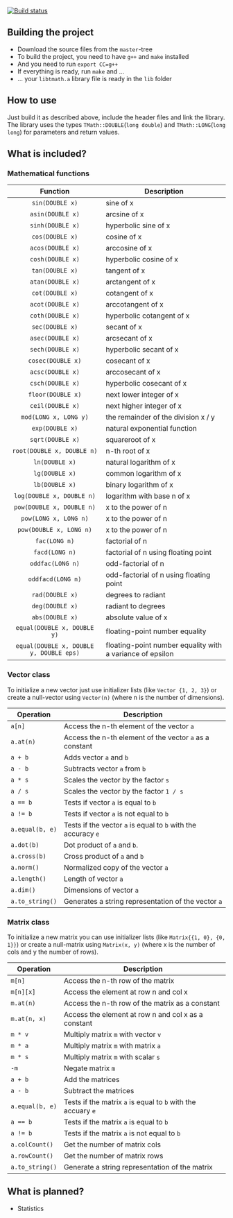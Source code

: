 [![Build status](https://travis-ci.org/lnsp/tmath.svg?branch=stable)](https://travis-ci.org/lnsp/tmath)

## Building the project
- Download the source files from the `master`-tree
- To build the project, you need to have `g++` and `make` installed
- And you need to run `export CC=g++`
- If everything is ready, run `make` and ...
- ... your `libtmath.a` library file is ready in the `lib` folder

## How to use
Just build it as described above, include the header files and link the library. The library uses the types `TMath::DOUBLE`(`long double`) and `TMath::LONG`(`long long`) for parameters and return values.

## What is included?
### Mathematical functions

Function                                | Description
:-------------------------------------: | ---------------------------------------------------------
`sin(DOUBLE x)`                         | sine of x
`asin(DOUBLE x)`                        | arcsine of x
`sinh(DOUBLE x)`                        | hyperbolic sine of x
`cos(DOUBLE x)`                         | cosine of x
`acos(DOUBLE x)`                        | arccosine of x
`cosh(DOUBLE x)`                        | hyperbolic cosine of x
`tan(DOUBLE x)`                         | tangent of x
`atan(DOUBLE x)`                        | arctangent of x
`cot(DOUBLE x)`                         | cotangent of x
`acot(DOUBLE x)`                        | arccotangent of x
`coth(DOUBLE x)`                        | hyperbolic cotangent of x
`sec(DOUBLE x)`                         | secant of x
`asec(DOUBLE x)`                        | arcsecant of x
`sech(DOUBLE x)`                        | hyperbolic secant of x
`cosec(DOUBLE x)`                       | cosecant of x
`acsc(DOUBLE x)`                        | arccosecant of x
`csch(DOUBLE x)`                        | hyperbolic cosecant of x
`floor(DOUBLE x)`                       | next lower integer of x
`ceil(DOUBLE x)`                        | next higher integer of x
`mod(LONG x, LONG y)`                   | the remainder of the division x / y
`exp(DOUBLE x)`                         | natural exponential function
`sqrt(DOUBLE x)`                        | squareroot of x
`root(DOUBLE x, DOUBLE n)`              | n-th root of x
`ln(DOUBLE x)`                          | natural logarithm of x
`lg(DOUBLE x)`                          | common logarithm of x
`lb(DOUBLE x)`                          | binary logarithm of x
`log(DOUBLE x, DOUBLE n)`               | logarithm with base n of x
`pow(DOUBLE x, DOUBLE n)`               | x to the power of n
`pow(LONG x, LONG n)`                   | x to the power of n
`pow(DOUBLE x, LONG n)`                 | x to the power of n
`fac(LONG n)`                           | factorial of n
`facd(LONG n)`                          | factorial of n using floating point
`oddfac(LONG n)`                        | odd-factorial of n
`oddfacd(LONG n)`                       | odd-factorial of n using floating point
`rad(DOUBLE x)`                         | degrees to radiant
`deg(DOUBLE x)`                         | radiant to degrees
`abs(DOUBLE x)`                         | absolute value of x
`equal(DOUBLE x, DOUBLE y)`             | floating-point number equality
`equal(DOUBLE x, DOUBLE y, DOUBLE eps)` | floating-point number equality with a variance of epsilon

### Vector class
To initialize a new vector just use initializer lists (like `Vector {1, 2, 3}`) or create a null-vector using `Vector(n)` (where n is the number of dimensions).

Operation       | Description
--------------- | -------------------------------------------------------------
`a[n]`          | Access the n-th element of the vector `a`
`a.at(n)`       | Access the n-th element of the vector `a` as a constant
`a + b`         | Adds vector `a` and `b`
`a - b`         | Subtracts vector `a` from `b`
`a * s`         | Scales the vector by the factor `s`
`a / s`         | Scales the vector by the factor `1 / s`
`a == b`        | Tests if vector `a` is equal to `b`
`a != b`        | Tests if vector `a` is not equal to `b`
`a.equal(b, e)` | Tests if the vector `a` is equal to `b` with the accuracy `e`
`a.dot(b)`      | Dot product of `a` and `b`.
`a.cross(b)`    | Cross product of `a` and `b`
`a.norm()`      | Normalized copy of the vector `a`
`a.length()`    | Length of vector `a`
`a.dim()`       | Dimensions of vector `a`
`a.to_string()` | Generates a string representation of the vector `a`

### Matrix class
To initialize a new matrix you can use initializer lists (like `Matrix{{1, 0}, {0, 1}}`) or create a null-matrix using `Matrix(x, y)` (where x is the number of cols and y the number of rows).

Operation       | Description
--------------- | -------------------------------------------------------------
`m[n]`          | Access the n-th row of the matrix
`m[n][x]`       | Access the element at row n and col x
`m.at(n)`       | Access the n-th row of the matrix as a constant
`m.at(n, x)`    | Access the element at row n and col x as a constant
`m * v`         | Multiply matrix `m` with vector `v`
`m * a`         | Multiply matrix `m` with matrix `a`
`m * s`         | Multiply matrix `m` with scalar `s`
`-m`            | Negate matrix `m`
`a + b`         | Add the matrices
`a - b`         | Subtract the matrices
`a.equal(b, e)` | Tests if the matrix `a` is equal to `b` with the accuary `e`
`a == b`        | Tests if the matrix `a` is equal to `b`
`a != b`        | Tests if the matrix `a` is not equal to `b`
`a.colCount()`     | Get the number of matrix cols
`a.rowCount()`    | Get the number of matrix rows
`a.to_string()` | Generate a string representation of the matrix

## What is planned?
- Statistics
